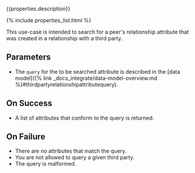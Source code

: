{{properties.description}}

{% include properties_list.html %}

This use-case is intended to search for a peer's relationship attribute that was created
in a relationship with a third party.

## Parameters

- The `query` for the to be searched attribute is described in the [data model]({% link _docs_integrate/data-model-overview.md %}#thirdpartyrelationshipattributequery).

## On Success

- A list of attributes that conform to the query is returned.

## On Failure

- There are no attributes that match the query.
- You are not allowed to query a given third party.
- The query is malformed.
